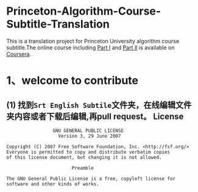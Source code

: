 # Princeton-Algorithm-Course-Subtitle-Translation
This is a translation project for Princeton University algorithm course subtitle.The online course including [Part I](https://www.coursera.org/course/algs4partI) and [Part II](https://www.coursera.org/course/algs4partII) is available on [Coursera](https://www.coursera.org/).
# 1、welcome to contribute
(1) 找到``Srt English Subtile``文件夹，在线编辑文件夹内容或者下载后编辑,再pull request。
License
---------

                     GNU GENERAL PUBLIC LICENSE
                       Version 3, 29 June 2007

    Copyright (C) 2007 Free Software Foundation, Inc. <http://fsf.org/>
    Everyone is permitted to copy and distribute verbatim copies
    of this license document, but changing it is not allowed.

                            Preamble

    The GNU General Public License is a free, copyleft license for
    software and other kinds of works.
